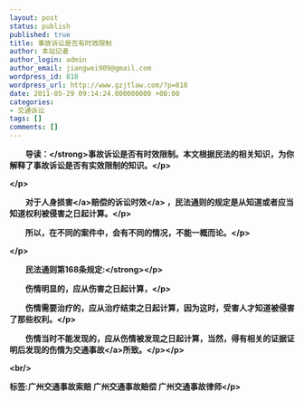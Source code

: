 ```yaml
---
layout: post
status: publish
published: true
title: 事故诉讼是否有时效限制
author: 本站记者
author_login: admin
author_email: jiangwei909@gmail.com
wordpress_id: 818
wordpress_url: http://www.gzjtlaw.com/?p=818
date: 2011-05-29 09:14:24.000000000 +08:00
categories:
- 交通诉讼
tags: []
comments: []
---
```

<p><p><strong>　　导读：<&#47;strong>事故诉讼是否有时效限制。本文根据民法的相关知识，为你解释了事故诉讼是否有实效限制的知识。<&#47;p><p><&#47;p><p>　　对于<a>人身损害<&#47;a>赔偿的<a>诉讼时效<&#47;a> ，民法通则的规定是从知道或者应当知道权利被侵害之日起计算。<&#47;p><p>　　所以，在不同的案件中，会有不同的情况，不能一概而论。<&#47;p><p><&#47;p><p><strong>　　民法通则第168条规定:<&#47;strong><&#47;p><p>　　伤情明显的，应从伤害之日起计算，<&#47;p><p>　　伤情需要治疗的，应从治疗结束之日起计算，因为这时，受害人才知道被侵害了那些权利。<&#47;p><p>　　伤情当时不能发现的，应从伤情被发现之日起计算，当然，得有相关的证据证明后发现的伤情为<a>交通事故<&#47;a>所致。<&#47;p><&#47;p><br&#47;><p>标签:广州交通事故索赔 广州交通事故赔偿 广州交通事故律师<&#47;p>
